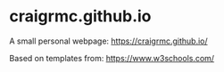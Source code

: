 # craigrmc.github.io

A small personal webpage: https://craigrmc.github.io/

Based on templates from: https://www.w3schools.com/
